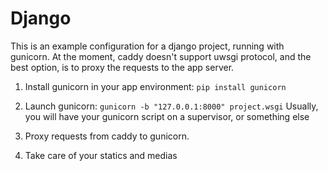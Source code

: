 # Django

This is an example configuration for a django project, running with gunicorn.
At the moment, caddy doesn't support uwsgi protocol, and the best option, 
is to proxy the requests to the app server.

1. Install gunicorn in your app environment: `pip install gunicorn`
2. Launch gunicorn: `gunicorn -b "127.0.0.1:8000" project.wsgi`
    Usually, you will have your gunicorn script on a supervisor, or 
    something else


3. Proxy requests from caddy to gunicorn.
4. Take care of your statics and medias
